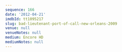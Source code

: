 ```yaml
---
sequence: 166
date: '2012-04-21'
imdbId: tt1095217
slug: bad-lieutenant-port-of-call-new-orleans-2009
venue: null
venueNotes: null
medium: Encore HD
mediumNotes: null
---
```


